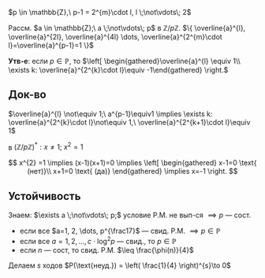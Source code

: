 $p \in \mathbb{Z},\ p-1 = 2^{m}\cdot l, l \;\not\vdots\; 2$

Рассм. $a \in \mathbb{Z};\ a \;\not\vdots\; p$ в $\mathbb{Z} /p\mathbb{Z}$. 
$\{ \overline{a}^{l}, \overline{a}^{2l}, \overline{a}^{4l} \dots, \overline{a}^{2^{m}\cdot l}=\overline{a}^{p-1}=1 \}$

**Утв-е**: если $p \in \mathbb{P}$, то $\left[ \begin{gathered}\overline{a}^{l} \equiv 1\\ \exists k: \overline{a}^{2^{k}\cdot l}\equiv -1\end{gathered} \right.$
## Док-во

$\overline{a}^{l} \not\equiv 1;\ a^{p-1}\equiv1 \implies \exists k: \overline{a}^{2^{k}\cdot l}\not\equiv 1,\ \overline{a}^{2^{k+1}\cdot l}\equiv 1$ 

в $(\mathbb{Z} /p\mathbb{Z})^{*}: x\ne 1;\ x^{2} =1$

$$
x^{2} =1 \implies (x-1)(x+1)=0 \implies \left[ \begin{gathered}
x-1=0 \text{ (нет)}\\
x+1=0 \text{ (да)}
\end{gathered} \implies x=-1 \right. 
$$

## Устойчивость 

Знаем: $\exists a \;\not\vdots\; p;$ условие Р.М. не вып-ся $\implies p$ — сост.

* если все $a=1, 2, \dots, p^{\frac17}$ — свид. Р.М. $\implies p \in \mathbb{P}$
* если все $a=1, 2, \dots, c\cdot \log ^{2}p$ — свид., то $p \in \mathbb{P}$
* если $n$ — сост, то свид. Р.М. $\leq \frac{\phi(n)}{4}$

Делаем $s$ ходов $P(\text{неуд.}) = \left( \frac{1}{4} \right)^{s}\to 0$

